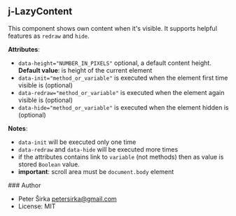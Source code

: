 ## j-LazyContent

This component shows own content when it's visible. It supports helpful features as `redraw` and `hide`.

__Attributes__:
- `data-height="NUMBER_IN_PIXELS"` optional, a default content height. __Default value__: is height of the current element
- `data-init="method_or_variable"` is executed when the element first time visible is (optional)
- `data-redraw="method_or_variable"` is executed when the element again visible is (optional)
- `data-hide="method_or_variable"` is executed when the element hidden is (optional)

__Notes__:
- `data-init` will be executed only one time
- `data-redraw` and `data-hide` will be executed more times
- if the attributes contains link to `variable` (not methods) then as value is stored `Boolean` value.
- __important__: scroll area must be `document.body` element

### Author

- Peter Širka <petersirka@gmail.com>
- License: MIT